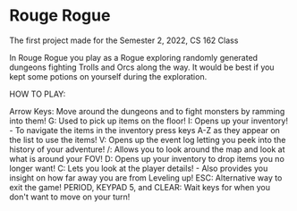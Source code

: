 # Rouge Rogue
The first project made for the Semester 2, 2022, CS 162 Class 

In Rouge Rogue you play as a Rogue exploring randomly generated dungeons fighting Trolls and Orcs along the way. It would be best if you kept some potions on yourself during the exploration.

HOW TO PLAY:

Arrow Keys: Move around the dungeons and to fight monsters by ramming into them!
G: Used to pick up items on the floor!
I: Opens up your inventory!
    - To navigate the items in the inventory press keys A-Z as they appear on the list to use the items!
V: Opens up the event log letting you peek into the history of your adventure!
/: Allows you to look around the map and look at what is around your FOV!
D: Opens up your inventory to drop items you no longer want!
C: Lets you look at the player details!
    - Also provides you insight on how far away you are from Leveling up!
ESC: Alternative way to exit the game!
PERIOD, KEYPAD 5, and CLEAR: Wait keys for when you don't want to move on your turn!